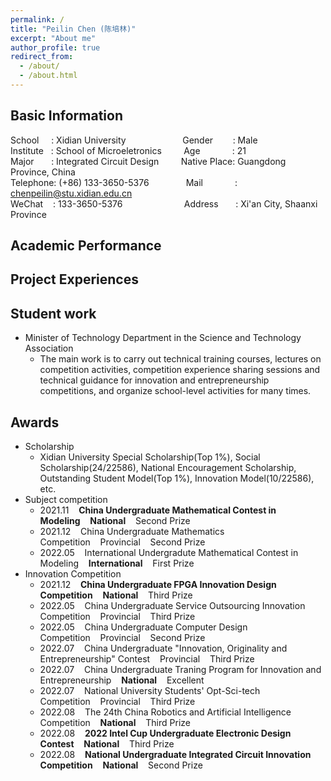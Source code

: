 ```yaml
---
permalink: /
title: "Peilin Chen (陈培林)"
excerpt: "About me"
author_profile: true
redirect_from: 
  - /about/
  - /about.html
---
```


## Basic Information
School&nbsp;&nbsp;&nbsp;&nbsp;&nbsp;:&nbsp;Xidian University&nbsp;&nbsp;&nbsp;&nbsp;&nbsp;&nbsp;&nbsp;&nbsp;&nbsp;&nbsp;&nbsp;&nbsp;&nbsp;&nbsp;&nbsp;&nbsp;&nbsp;&nbsp;&nbsp;&nbsp;&nbsp;&nbsp;&nbsp;Gender&nbsp;&nbsp;&nbsp;&nbsp;&nbsp;&nbsp;&nbsp;&nbsp;: Male                                                 
Institute&nbsp;&nbsp;&nbsp;:&nbsp;School of Microeletronics&nbsp;&nbsp;&nbsp;&nbsp;&nbsp;&nbsp;&nbsp;&nbsp;&nbsp;Age&nbsp;&nbsp;&nbsp;&nbsp;&nbsp;&nbsp;&nbsp;&nbsp;&nbsp;&nbsp;&nbsp;&nbsp;&nbsp;: 21                                                     
Major&nbsp;&nbsp;&nbsp;&nbsp;&nbsp;&nbsp;&nbsp;:&nbsp;Integrated Circuit Design&nbsp;&nbsp;&nbsp;&nbsp;&nbsp;&nbsp;&nbsp;&nbsp;&nbsp;Native Place: Guangdong Province, China      
Telephone:&nbsp;(+86) 133-3650-5376&nbsp;&nbsp;&nbsp;&nbsp;&nbsp;&nbsp;&nbsp;&nbsp;&nbsp;&nbsp;&nbsp;&nbsp;&nbsp;&nbsp;&nbsp;Mail&nbsp;&nbsp;&nbsp;&nbsp;&nbsp;&nbsp;&nbsp;&nbsp;&nbsp;&nbsp;&nbsp;&nbsp;&nbsp;: chenpeilin@stu.xidian.edu.cn                           
WeChat&nbsp;&nbsp;&nbsp;&nbsp;:&nbsp;133-3650-5376&nbsp;&nbsp;&nbsp;&nbsp;&nbsp;&nbsp;&nbsp;&nbsp;&nbsp;&nbsp;&nbsp;&nbsp;&nbsp;&nbsp;&nbsp;&nbsp;&nbsp;&nbsp;&nbsp;&nbsp;&nbsp;&nbsp;&nbsp;&nbsp;&nbsp;Address&nbsp;&nbsp;&nbsp;&nbsp;&nbsp;&nbsp;&nbsp;: Xi'an City, Shaanxi Province 

## Academic Performance

## Project Experiences

## Student work
* Minister of Technology Department in the Science and Technology Association
  - The main work is to carry out technical training courses, lectures on competition activities, competition experience sharing sessions and 
technical guidance for innovation and entrepreneurship competitions, and organize school-level activities for many times.
## Awards
* Scholarship
  - Xidian University Special Scholarship(Top 1%), Social Scholarship(24/22586), National Encouragement Scholarship, Outstanding Student Model(Top 1%), Innovation Model(10/22586), etc.
* Subject competition
  - 2021.11&nbsp;&nbsp;&nbsp;&nbsp;**China Undergraduate Mathematical Contest in Modeling**&nbsp;&nbsp;&nbsp;&nbsp;**National**&nbsp;&nbsp;&nbsp;&nbsp;Second Prize
  - 2021.12&nbsp;&nbsp;&nbsp;&nbsp;China Undergraduate Mathematics Competition&nbsp;&nbsp;&nbsp;&nbsp;Provincial&nbsp;&nbsp;&nbsp;&nbsp;Second Prize
  - 2022.05&nbsp;&nbsp;&nbsp;&nbsp;International Undergradute Mathematical Contest in Modeling&nbsp;&nbsp;&nbsp;&nbsp;**International**&nbsp;&nbsp;&nbsp;&nbsp;First Prize
* Innovation Competition
  - 2021.12&nbsp;&nbsp;&nbsp;&nbsp;**China Undergraduate FPGA Innovation Design Competition**&nbsp;&nbsp;&nbsp;&nbsp;**National**&nbsp;&nbsp;&nbsp;&nbsp;Third Prize
  - 2022.05&nbsp;&nbsp;&nbsp;&nbsp;China Undergraduate Service Outsourcing Innovation Competition&nbsp;&nbsp;&nbsp;&nbsp;Provincial&nbsp;&nbsp;&nbsp;&nbsp;Third Prize
  - 2022.05&nbsp;&nbsp;&nbsp;&nbsp;China Undergraduate Computer Design Competition&nbsp;&nbsp;&nbsp;&nbsp;Provincial&nbsp;&nbsp;&nbsp;&nbsp;Second Prize
  - 2022.07&nbsp;&nbsp;&nbsp;&nbsp;China Undergraduate "Innovation, Originality and Entrepreneurship" Contest&nbsp;&nbsp;&nbsp;&nbsp;Provincial&nbsp;&nbsp;&nbsp;&nbsp;Third Prize
  - 2022.07&nbsp;&nbsp;&nbsp;&nbsp;China Undergraduate Traning Program for Innovation and Entrepreneurship&nbsp;&nbsp;&nbsp;&nbsp;**National**&nbsp;&nbsp;&nbsp;&nbsp;Excellent
  - 2022.07&nbsp;&nbsp;&nbsp;&nbsp;National University Students' Opt-Sci-tech Competition&nbsp;&nbsp;&nbsp;&nbsp;Provincial&nbsp;&nbsp;&nbsp;&nbsp;Third Prize
  - 2022.08&nbsp;&nbsp;&nbsp;&nbsp;The 24th China Robotics and Artificial Intelligence Competition&nbsp;&nbsp;&nbsp;&nbsp;**National**&nbsp;&nbsp;&nbsp;&nbsp;Third Prize
  - 2022.08&nbsp;&nbsp;&nbsp;&nbsp;**2022 Intel Cup Undergraduate Electronic Design Contest**&nbsp;&nbsp;&nbsp;&nbsp;**National**&nbsp;&nbsp;&nbsp;&nbsp;Third Prize
  - 2022.08&nbsp;&nbsp;&nbsp;&nbsp;**National Undergraduate Integrated Circuit Innovation Competition**&nbsp;&nbsp;&nbsp;&nbsp;**National**&nbsp;&nbsp;&nbsp;&nbsp;Second Prize
